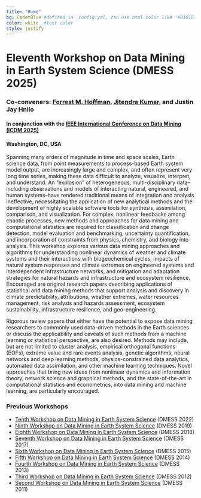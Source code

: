 ```yaml
---
title: "Home"
bg: CadetBlue #defined in _config.yml, can use html color like '#010101'
color: white  #text color
style: justify
---
```

# Eleventh Workshop on Data Mining in Earth System Science (DMESS 2025)
### Co-conveners: [Forrest M. Hoffman](https://www.ornl.gov/staff-profile/forrest-hoffman), [Jitendra Kumar](https://www.ornl.gov/staff-profile/jitendra-kumar), and Justin Jay Hnilo
#### In conjunction with the [IEEE International Conference on Data Mining (ICDM 2025)](https://www3.cs.stonybrook.edu/~icdm2025/index.html)
####	Washington, DC, USA 

Spanning many orders of magnitude in time and space scales, Earth science data, from point measurements to process-based Earth system model output, are increasingly large and complex, and often represent very long time series, making these data difficult to analyze, visualize, interpret, and understand. An “explosion” of heterogeneous, multi-disciplinary data–including observations and models of interacting natural, engineered, and human systems–have rendered traditional means of integration and analysis ineffective, necessitating the application of new analytical methods and the development of highly scalable software tools for synthesis, assimilation, comparison, and visualization. For complex, nonlinear feedbacks among chaotic processes, new methods and approaches for data mining and computational statistics are required for classification and change detection, model evaluation and benchmarking, uncertainty quantification, and incorporation of constraints from physics, chemistry, and biology into analysis. This workshop explores various data mining approaches and algorithms for understanding nonlinear dynamics of weather and climate systems and their interactions with biogeochemical cycles, impacts of natural system responses and climate extremes on engineered systems and interdependent infrastructure networks, and mitigation and adaptation strategies for natural hazards and infrastructure and ecosystem resilience. Encouraged are original research papers describing applications of statistical and data mining methods that support analysis and discovery in climate predictability, attributions, weather extremes, water resources management, risk analysis and hazards assessment, ecosystem sustainability, infrastructure resilience, and geo-engineering.

Rigorous review papers that either have the potential to expose data mining researchers to commonly used data-driven methods in the Earth sciences or discuss the applicability and caveats of such methods from a machine learning or statistical perspective, are also desired. Methods may include, but are not limited to cluster analysis, empirical orthogonal functions (EOFs), extreme value and rare events analysis, genetic algorithms, neural networks and deep learning methods, physics-constrained data analytics, automated data assimilation, and other machine learning techniques. Novel approaches that bring new ideas from nonlinear dynamics and information theory, network science and graphical methods, and the state-of-the-art in computational statistics and econometrics, into data mining and machine learning, are particularly encouraged.  

### Previous Workshops
 * <a target="_blank" href="https://climatemodeling.org/workshops/dmess2022/">Tenth Workshop on Data Mining in Earth System Science</a> (DMESS 2022)
 * <a target="_blank" href="https://climatemodeling.org/workshops/dmess2019/">Ninth Workshop on Data Mining in Earth System Science</a> (DMESS 2019)
 * <a target="_blank" href="https://climatemodeling.org/workshops/dmess2018/">Eighth Workshop on Data Mining in Earth System Science</a> (DMESS 2018)
 * <a target="_blank" href="https://climatemodeling.org/workshops/dmess2017/">Seventh Workshop on Data Mining in Earth System Science</a> (DMESS 2017)
 * <a target="_blank" href="https://climatemodeling.org/workshops/dmess2015/">Sixth Workshop on Data Mining in Earth System Science</a> (DMESS 2015)
 * <a target="_blank" href="https://climatemodeling.org/workshops/dmess2014/">Fifth Workshop on Data Mining in Earth System Science</a> (DMESS 2014)
 * <a target="_blank" href="https://climatemodeling.org/workshops/dmess2013/">Fourth Workshop on Data Mining in Earth System Science</a> (DMESS 2013)
 * <a target="_blank" href="https://climatemodeling.org/workshops/dmess2012/">Third Workshop on Data Mining in Earth System Science</a> (DMESS 2012)
 * <a target="_blank" href="https://climatemodeling.org/workshops/dmess2011/">Second Workshop on Data Mining in Earth System Science</a> (DMESS 2011)


